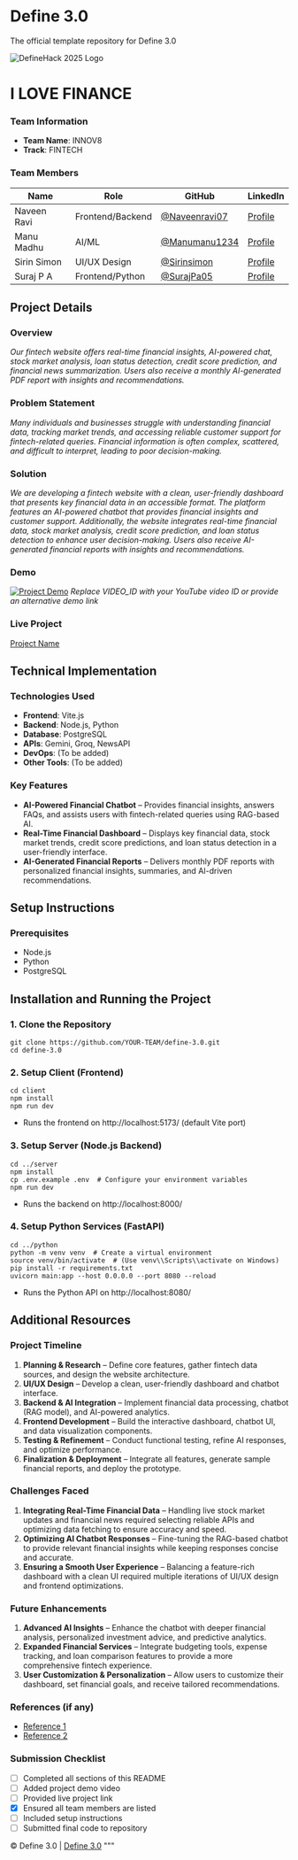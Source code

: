 # Define 3.0
The official template repository for Define 3.0

![DefineHack 2025 Logo](https://github.com/user-attachments/assets/8173bc16-418e-4912-b500-c6427e4ba4b6)

# I LOVE FINANCE
### Team Information
- **Team Name**: INNOV8
- **Track**: FINTECH

### Team Members
| Name          | Role               | GitHub                                           | LinkedIn                                                      |
|--------------|--------------------|--------------------------------------------------|----------------------------------------------------------------|
| Naveen Ravi  | Frontend/Backend   | [@Naveenravi07](https://github.com/Naveenravi07) | [Profile](https://www.linkedin.com/in/naveen-ravi-97b158229/) |
| Manu Madhu   | AI/ML              | [@Manumanu1234](https://github.com/Manumanu1234) | [Profile](https://www.linkedin.com/in/manu-madhu-086506281/)  |
| Sirin Simon  | UI/UX Design       | [@Sirinsimon](https://github.com/Sirinsimon)     | [Profile](https://www.linkedin.com/in/sirin-simon-813291293/) |
| Suraj P A    | Frontend/Python    | [@SurajPa05](https://github.com/SurajPa05)       | [Profile](https://www.linkedin.com/in/suraj-p-a-115144302/)   |

## Project Details

### Overview
_Our fintech website offers real-time financial insights, AI-powered chat, stock market analysis, loan status detection, credit score prediction, and financial news summarization. Users also receive a monthly AI-generated PDF report with insights and recommendations._

### Problem Statement
_Many individuals and businesses struggle with understanding financial data, tracking market trends, and accessing reliable customer support for fintech-related queries. Financial information is often complex, scattered, and difficult to interpret, leading to poor decision-making._

### Solution
_We are developing a fintech website with a clean, user-friendly dashboard that presents key financial data in an accessible format. The platform features an AI-powered chatbot that provides financial insights and customer support. Additionally, the website integrates real-time financial data, stock market analysis, credit score prediction, and loan status detection to enhance user decision-making. Users also receive AI-generated financial reports with insights and recommendations._

### Demo
[![Project Demo](https://img.youtube.com/vi/VIDEO_ID/0.jpg)](https://www.youtube.com/watch?v=VIDEO_ID)
_Replace VIDEO_ID with your YouTube video ID or provide an alternative demo link_

### Live Project
[Project Name](https://your-project-url.com)

## Technical Implementation

### Technologies Used
- **Frontend**: Vite.js
- **Backend**: Node.js, Python
- **Database**: PostgreSQL
- **APIs**: Gemini, Groq, NewsAPI
- **DevOps**: (To be added)
- **Other Tools**: (To be added)

### Key Features
- **AI-Powered Financial Chatbot** – Provides financial insights, answers FAQs, and assists users with fintech-related queries using RAG-based AI.
- **Real-Time Financial Dashboard** – Displays key financial data, stock market trends, credit score predictions, and loan status detection in a user-friendly interface.
- **AI-Generated Financial Reports** – Delivers monthly PDF reports with personalized financial insights, summaries, and AI-driven recommendations.

## Setup Instructions

### Prerequisites
- Node.js
- Python
- PostgreSQL

## Installation and Running the Project

### 1. Clone the Repository
```
git clone https://github.com/YOUR-TEAM/define-3.0.git
cd define-3.0
```

### 2. Setup Client (Frontend)
```
cd client
npm install
npm run dev
```
- Runs the frontend on http://localhost:5173/ (default Vite port)

### 3. Setup Server (Node.js Backend)
```
cd ../server
npm install
cp .env.example .env  # Configure your environment variables
npm run dev
```
- Runs the backend on http://localhost:8000/

### 4. Setup Python Services (FastAPI)
```
cd ../python
python -m venv venv  # Create a virtual environment
source venv/bin/activate  # (Use venv\\Scripts\\activate on Windows)
pip install -r requirements.txt
uvicorn main:app --host 0.0.0.0 --port 8080 --reload
```
- Runs the Python API on http://localhost:8080/

## Additional Resources

### Project Timeline
1. **Planning & Research** – Define core features, gather fintech data sources, and design the website architecture.
2. **UI/UX Design** – Develop a clean, user-friendly dashboard and chatbot interface.
3. **Backend & AI Integration** – Implement financial data processing, chatbot (RAG model), and AI-powered analytics.
4. **Frontend Development** – Build the interactive dashboard, chatbot UI, and data visualization components.
5. **Testing & Refinement** – Conduct functional testing, refine AI responses, and optimize performance.
6. **Finalization & Deployment** – Integrate all features, generate sample financial reports, and deploy the prototype.

### Challenges Faced
1. **Integrating Real-Time Financial Data** – Handling live stock market updates and financial news required selecting reliable APIs and optimizing data fetching to ensure accuracy and speed.
2. **Optimizing AI Chatbot Responses** – Fine-tuning the RAG-based chatbot to provide relevant financial insights while keeping responses concise and accurate.
3. **Ensuring a Smooth User Experience** – Balancing a feature-rich dashboard with a clean UI required multiple iterations of UI/UX design and frontend optimizations.

### Future Enhancements
1. **Advanced AI Insights** – Enhance the chatbot with deeper financial analysis, personalized investment advice, and predictive analytics.
2. **Expanded Financial Services** – Integrate budgeting tools, expense tracking, and loan comparison features to provide a more comprehensive fintech experience.
3. **User Customization & Personalization** – Allow users to customize their dashboard, set financial goals, and receive tailored recommendations.

### References (if any)
- [Reference 1](link)
- [Reference 2](link)

### Submission Checklist
- [ ] Completed all sections of this README
- [ ] Added project demo video
- [ ] Provided live project link
- [x] Ensured all team members are listed
- [ ] Included setup instructions
- [ ] Submitted final code to repository

© Define 3.0 | [Define 3.0](https://www.define3.xyz/)
"""
